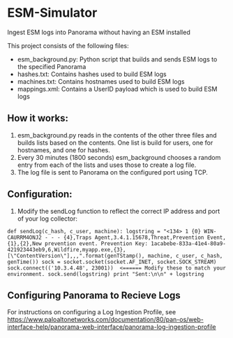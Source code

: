 # ESM-Simulator
Ingest ESM logs into Panorama without having an ESM installed


This project consists of the following files:

* esm_background.py: Python script that builds and sends ESM logs to the specified Panorama
* hashes.txt: Contains hashes used to build ESM logs
* machines.txt: Contains hostnames used to build ESM logs
* mappings.xml: Contains a UserID payload which is used to build ESM logs



## How it works:
1. esm_background.py reads in the contents of the other three files and builds lists based on the contents. One list is build for users, one for hostnames, and one for hashes.
2. Every 30 minutes (1800 seconds) esm_background chooses a random entry from each of the lists and uses those to create a log file.
3. The log file is sent to Panorama on the configured port using TCP.


## Configuration:

1. Modify the sendLog function to reflect the correct IP address and port of your log collector:

`def sendLog(c_hash, c_user, machine):
        logstring = "<134> 1 {0} WIN-CAURRM4ONJ2 - - - {4},Traps Agent,3.4.1.15678,Threat,Prevention Event,{1},{2},New prevention event. Prevention Key: 1acabebe-833a-41e4-80a9-421923443eb9,6,Wildfire,myapp.exe,{3},[\"ContentVersion\"],,,".format(genTStamp(), machine, c_user, c_hash, genTime())
        sock = socket.socket(socket.AF_INET, socket.SOCK_STREAM)
        sock.connect(('10.3.4.48', 23001))  <====== Modify these to match your environment.
        sock.send(logstring)
        print "Sent:\n\n" + logstring`
        
        
## Configuring Panorama to Recieve Logs
For instructions on configuring a Log Ingestion Profile, see   https://www.paloaltonetworks.com/documentation/80/pan-os/web-interface-help/panorama-web-interface/panorama-log-ingestion-profile
